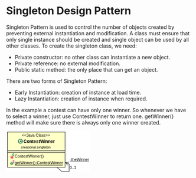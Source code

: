 Singleton Design Pattern
========================

Singleton Pattern is used to control the number of objects created by preventing external instantiation and modification. A class must ensure that only single instance should be created and single object can be used by all other classes. To create the singleton class, we need:
- Private constructor: no other class can instantiate a new object.
- Private reference: no external modification.
- Public static method: the only place that can get an object.

There are two forms of Singleton Pattern:
- Early Instantiation: creation of instance at load time.
- Lazy Instantiation: creation of instance when required.

In the example a contest can have only one winner. So whenever we have to select a winner, just use ContestWinner to return one. getWinner() method will make sure there is always only one winner created.

![ScreenShot](classdiagram.png)

